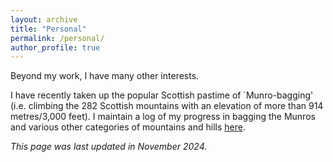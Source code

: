 ```yaml
---
layout: archive
title: "Personal"
permalink: /personal/
author_profile: true
---
```


<!-- ---
permalink: /
title: "About me"
author_profile: true
redirect_from: 
  - /about/
  - /about.html
header:
    overlay_image: IMG_3937.jpg
--- -->

Beyond my work, I have many other interests.

I have recently taken up the popular Scottish pastime of `Munro-bagging' (i.e. climbing the 282 Scottish mountains with an elevation of more than 914 metres/3,000 feet). I maintain a log of my progress in bagging the Munros and various other categories of mountains and hills [here]([https://www.ph.ed.ac.uk/people/beth-biller](https://www.walkhighlands.co.uk/Forum/memberlist.php?mode=viewmap&u=265149)).

*This page was last updated in November 2024.*

